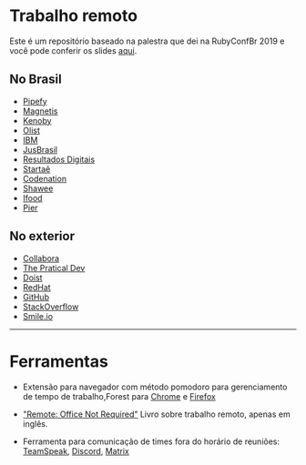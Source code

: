 # Trabalho remoto

Este é um repositório baseado na palestra que dei na RubyConfBr 2019 e você pode conferir os slides [aqui](https://slides.com/carolcode/remoto).


## No Brasil

- [Pipefy](https://www.pipefy.com/careers/)
- [Magnetis](https://jobs.kenoby.com/magnetis)
- [Kenoby](https://jobs.kenoby.com/kenoby)
- [Olist](https://olist.com/trabalhe-conosco/)
- [IBM](https://www.ibm.com/br-pt/employment/)
- [JusBrasil](https://sobre.jusbrasil.com.br/carreiras)
- [Resultados Digitais](https://boards.greenhouse.io/resultadosdigitais)
- [Startaê](https://makerstribe.startae.com/)
- [Codenation](https://www.codenation.dev/)
- [Shawee](https://shawee.io/#contact)
- [Ifood](https://www.ifood.com.br/carreiras)
- [Pier](https://careers.pier.digital/)


## No exterior

- [Collabora](https://www.collabora.com/careers.html)
- [The Pratical Dev](https://dev.to/)
- [Doist](https://doist.com/jobs/)
- [RedHat](jobs.redhat.com)
- [GitHub](https://github.com/about/careers)
- [StackOverflow](https://stackoverflow.com/company/work-here)
- [Smile.io](https://smile.io/careers)





___________

# Ferramentas 

- Extensão para navegador com método pomodoro para gerenciamento de tempo de trabalho,Forest para [Chrome](https://chrome.google.com/webstore/detail/forest-stay-focused-be-pr/kjacjjdnoddnpbbcjilcajfhhbdhkpgk?hl=pt-BR) e [Firefox](https://addons.mozilla.org/pt-BR/firefox/addon/forest-stay-focused-be-present/)

- ["Remote: Office Not Required"](https://www.amazon.com.br/gp/product/B00C0ALZ0W?pf_rd_p=96b1767d-f792-4902-8834-039a970f4513&pf_rd_r=PE0TQGVMGGF8HQ2V0GQ8) Livro sobre trabalho remoto, apenas em inglês. 

- Ferramenta para comunicação de times fora do horário de reuniões: [TeamSpeak](https://teamspeak.com/en/), [Discord](https://discordapp.com/), [Matrix](https://github.com/ResultadosDigitais/matrix)
